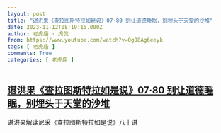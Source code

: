 ```yaml
---
layout: post
title: "谌洪果《查拉图斯特拉如是说》07·80 别让道德睡眠，别埋头于天堂的沙堆"
date: 2023-11-12T08:19:15.000Z
author: 老虎庙 · 虎侃
from: https://www.youtube.com/watch?v=0gO8Ag6eeyk
tags: [ 老虎庙 ]
comments: True
categories: [ 老虎庙 ]
---
```

<!--1699777155000-->
[谌洪果《查拉图斯特拉如是说》07·80 别让道德睡眠，别埋头于天堂的沙堆](https://www.youtube.com/watch?v=0gO8Ag6eeyk)
------

<div>
谌洪果解读尼采《查拉图斯特拉如是说》八十讲
</div>
